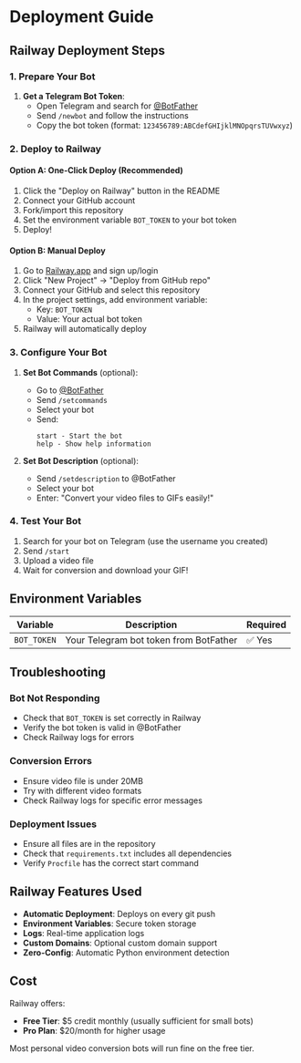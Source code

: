 # Deployment Guide

## Railway Deployment Steps

### 1. Prepare Your Bot

1. **Get a Telegram Bot Token**:
   - Open Telegram and search for [@BotFather](https://t.me/botfather)
   - Send `/newbot` and follow the instructions
   - Copy the bot token (format: `123456789:ABCdefGHIjklMNOpqrsTUVwxyz`)

### 2. Deploy to Railway

#### Option A: One-Click Deploy (Recommended)
1. Click the "Deploy on Railway" button in the README
2. Connect your GitHub account
3. Fork/import this repository
4. Set the environment variable `BOT_TOKEN` to your bot token
5. Deploy!

#### Option B: Manual Deploy
1. Go to [Railway.app](https://railway.app) and sign up/login
2. Click "New Project" → "Deploy from GitHub repo"
3. Connect your GitHub and select this repository
4. In the project settings, add environment variable:
   - Key: `BOT_TOKEN`
   - Value: Your actual bot token
5. Railway will automatically deploy

### 3. Configure Your Bot

1. **Set Bot Commands** (optional):
   - Go to [@BotFather](https://t.me/botfather)
   - Send `/setcommands`
   - Select your bot
   - Send:
     ```
     start - Start the bot
     help - Show help information
     ```

2. **Set Bot Description** (optional):
   - Send `/setdescription` to @BotFather
   - Select your bot
   - Enter: "Convert your video files to GIFs easily!"

### 4. Test Your Bot

1. Search for your bot on Telegram (use the username you created)
2. Send `/start`
3. Upload a video file
4. Wait for conversion and download your GIF!

## Environment Variables

| Variable | Description | Required |
|----------|-------------|----------|
| `BOT_TOKEN` | Your Telegram bot token from BotFather | ✅ Yes |

## Troubleshooting

### Bot Not Responding
- Check that `BOT_TOKEN` is set correctly in Railway
- Verify the bot token is valid in @BotFather
- Check Railway logs for errors

### Conversion Errors
- Ensure video file is under 20MB
- Try with different video formats
- Check Railway logs for specific error messages

### Deployment Issues
- Ensure all files are in the repository
- Check that `requirements.txt` includes all dependencies
- Verify `Procfile` has the correct start command

## Railway Features Used

- **Automatic Deployment**: Deploys on every git push
- **Environment Variables**: Secure token storage
- **Logs**: Real-time application logs
- **Custom Domains**: Optional custom domain support
- **Zero-Config**: Automatic Python environment detection

## Cost

Railway offers:
- **Free Tier**: $5 credit monthly (usually sufficient for small bots)
- **Pro Plan**: $20/month for higher usage

Most personal video conversion bots will run fine on the free tier.
